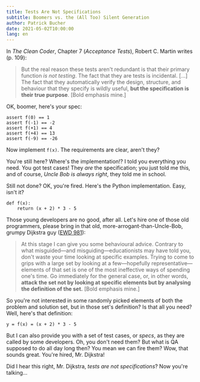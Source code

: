 ```yaml
---
title: Tests Are Not Specifications
subtitle: Boomers vs. the (All Too) Silent Generation
author: Patrick Bucher
date: 2021-05-02T10:00:00
lang: en
---
```


In _The Clean Coder_, Chapter 7 (_Acceptance Tests_), Robert C. Martin writes
(p. 109):

> But the real reason these tests aren't redundant is that their primary
> function _is not testing_. The fact that they are tests is incidental. […]
> The fact that they automatically verify the design, structure, and behaviour
> that they specify is wildly useful, **but the specification is their true
> purpose**. [Bold emphasis mine.]

OK, boomer, here's your spec:

    assert f(0) == 1
    assert f(-1) == -2
    assert f(+1) == 4
    assert f(+4) == 13
    assert f(-9) == -26

Now implement `f(x)`. The requirements are clear, aren't they?

You're still here? Where's the implementation!? I told you everything you need.
You got test cases! They _are_ the specification; you just told me this, and of
course, _Uncle Bob is always right_, they told me in school.

Still not done? OK, you're fired. Here's the Python implementation. Easy, isn't
it?

    def f(x):
        return (x + 2) * 3 - 5

Those young developers are no good, after all. Let's hire one of those old
programmers, please bring in that old, more-arrogant-than-Uncle-Bob, grumpy
Dijkstra guy ([EWD
981](https://www.cs.utexas.edu/users/EWD/transcriptions/EWD09xx/EWD981.html)):

> At this stage I can give you some behavioural advice. Contrary to what
> misguided—and misguiding—educationists may have told you, don't waste your
> time looking at specific examples. Trying to come to grips with a large set by
> looking at a few—hopefully representative—elements of that set is one of the
> most ineffective ways of spending one's time. Go immediately for the general
> case, or, in other words, **attack the set not by looking at specific elements
> but by analysing the definition of the set.** [Bold emphasis mine.]

So you're not interested in some randomly picked elements of both the problem
and solution set, but in those set's definition? Is that all you need? Well,
here's that definition:

    y = f(x) = (x + 2) * 3 - 5

But I can also provide you with a set of test cases, or _specs_, as they are
called by some developers. Oh, you don't need them? But what is QA supposed to
do all day long then? You mean we can fire them? Wow, that sounds great. You're
hired, Mr. Dijkstra!

Did I hear this right, Mr. Dijkstra, _tests are not specifications_? Now you're
talking…
